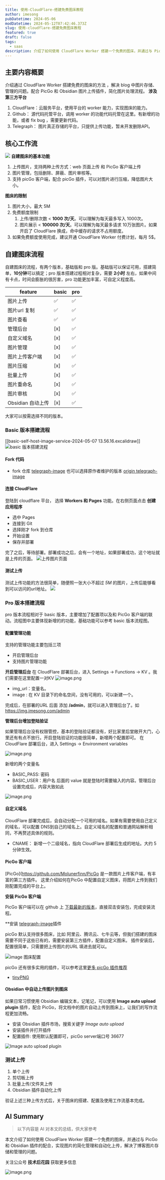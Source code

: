 ```yaml
---
title: 使用-CloudFlare-搭建免费图床教程
author: imesong
pubDatetime: 2024-05-06
modDatetime: 2024-05-12T07:42:46.373Z
slug: 使用-cloudflare-搭建免费图床教程
featured: true
draft: false
tags:
  - saas
description: 介绍了如何使用 CloudFlare Worker 搭建一个免费的图床，并通过与 PicGo 和 Obsidian 插件的配合，实现图片的简化管理和自动化上传，解决了博客图片存储和管理的问题。
---
```


## 主要内容概要

介绍通过 CloudFlare Worker 搭建免费的图床的方法 ，解决 blog 中图片存储、管理的问题。配合 PicGo 和 Obsidian 图片上传插件，简化图片处理流程。
**涉及第三方平台**

1. CloudFlare：云服务平台，使用平台的 worker 能力，实现图床的能力。
2. Github： 源代码托管平台，调用 worker 的功能代码托管在这里。有新增的功能，或者 fix bug ，需要更新代码。
3. Telegraph： 图片真正存储的平台，只提供上传功能，暂未开发删除API。

## 核心工作流

![](https://img.imesong.com/file/5243668a5cdf36e69a653.png)
**自建图床的基本功能**

1. 上传图片，支持两种上传方式：web 页面上传 和 PicGo 客户端上传
2. 图片管理，包括删除、屏蔽、图片审核等。
3. 支持 picGo 客户端，配合 picGo 插件，可以对图片进行压缩，降低图片大小。

**图床的限制**

1. 图片大小，最大 5M
2. 免费额度限制
   1. 上传/删除次数 < **1000 次/天**。可以理解为每天最多写入 1000次。
   2. 图片展示 < **100000 次/天**。可以理解为每天最多请求 10万张图片。如果开启了 CloudFlare 换成，命中缓存的请求不占用额度。
3. 如果免费额度使用完成，建议开通 CloudFlare Worker 付费计划，每月 5$。

## 自建图床流程

自建图床的流程，有两个版本，基础版和 pro 版。基础版可以保证可用，搭建简单，**10分钟**可以搞定；pro 版本搭建过程相对复杂，需要 **2小时** 左右，如果中间有卡点，时间会膨胀的很厉害，pro 功能更加丰富，可自定义程度高。

| feature           | basic | pro |
| ----------------- | ----- | --- |
| 图片上传          | ✅    | ✅  |
| 图片url 复制      | ✅    | ✅  |
| 图片查看          | ✅    | ✅  |
| 管理后台          | [x]   | ✅  |
| 自定义域名        | [x]   | ✅  |
| 图片管理          | [x]   | ✅  |
| 图片上传客户端    | [x]   | ✅  |
| 图片压缩          | [x]   | ✅  |
| 批量上传          | [x]   | ✅  |
| 图片重命名        | [x]   | ✅  |
| 图片审核          | [x]   | ✅  |
| Obsidian 自动上传 | [x]   | ✅  |

大家可以按需选择不同的版本。

### Basic 版本搭建流程

[[basic-self-host-image-service-2024-05-07 13.56.16.excalidraw]]
![basic 版本搭建流程](https://img.imesong.com/file/968513dbe4375423a0b22.png)

#### Fork 代码

- fork 仓库 [telegraph-image](https://github.com/imesong/Telegraph-Image) 也可以选择原作者维护的版本 [origin telegraph-image](https://github.com/cf-pages/Telegraph-Image)

#### 连接 CloudFlare

登陆到 cloudflare 平台， 选择 **Workers 和 Pages** 功能。在右侧页面点击 **创建应用程序**

- 选中 Pages
- 连接到 Git
- 选择刚才 fork 到仓库
- 开始设置
- 保存并部署

完了之后，等待部署。部署成功之后，会有一个地址，如果部署成功，这个地址就是上传的页面。
![上传图片页面](https://img.imesong.com/file/1f76fcc13bdca3dc76a1a.png)

#### 测试上传

测试上传功能的方法很简单，随便照一张大小不超过 _5M_ 的图片，上传后能够看到可以访问的url地址。
![](https://img.imesong.com/file/fd7f5b7bcf25b75133bff.png)

### Pro 版本搭建流程

pro 版本流程相对于 basic 版本，主要增加了配置项以及和 PicGo 客户端的联动。流程图中主要体现新增的的功能，基础功能可以参考 basic 版本流程图。

#### 配置管理功能

支持的管理功能主要包括三项

- 开启管理后台
- 支持图片管理功能

**开启管理后台**
在 CloudFlare 部署后台，进入 Settings -> Functions -> KV 。我们需要在这里配置一对KV
![image.png](https://img.imesong.com/file/009dc21955f7c096ecfec.png)

- img_url：变量名。
- image : 在 KV 目录下的命名空间，没有可用的，可以新建一个。

完成后，在部署的URL 后面 添加 **/admin**，就可以进入管理后台了。如 <https://img.imesong.com/admin>

**管理后台增加登陆验证**

如果管理后台没有权限管控，基本的登陆验证都没有，好比家里后堂敞开大门，心里还有有点不放行。开启登陆验证的功能很简单，新增两个配置即可。
在 CloudFlare 部署后台，进入 Settings -> Environment variables

![image.png](https://img.imesong.com/file/26e10cd3809c140b8e5ba.png)

新增的两个变量名

- BASIC_PASS: 密码
- BASIC_USER：用户名
  后面的 value 就是登陆时需要输入的内容。管理后台设置完成后，内容大致如此

![image.png](https://img.imesong.com/file/33170760d4f3bf676b57b.png)

#### 自定义域名

CloudFlare 部署完成后，会自动分配一个可用的域名。如果有需要使用自己定义的域名，可以配置 DNS到自己的域名上。自定义域名的配置和普通网站解析相同，不再赘述具体的规则。

- CNAME： 新增一个二级域名，指向 CloudFlare 部署后生成的地址。大约 5分钟生效。

#### PicGo 客户端

[PicGo](<https://github.com/Molunerfinn/PicGo> 是一款图片上传客户端，有丰富的第三方插件。 这里介绍如何在PicGo 中配置自定义图床，将图片上传到我们刚配置完成的平台上。

**安装 PicGo 客户端**

PicGo 客户端可以在 github 上 [下载最新的版本](https://github.com/Molunerfinn/PicGo/releases/tag/v2.3.1)，直接双击安装包，完成安装流程。

\*\*安装 [telegraph-image](https://github.com/secflag/picgo-plugin-telegraph-image)插件

picGo 默认支持很多图床，比如 阿里云、腾讯云、七牛云等，但我们搭建的图床需要不同于这些已有的，需要安装第三方插件，配置自定义图床。
插件安装后，配置很简单，只需要把上传图片的URL 填进去就可以。

![image 图床配置](https://img.imesong.com/file/be376e2283b072561e8ba.png)

picGo 还有很多实用的插件，可以参考这里[更多 picGo 插件推荐](https://github.com/PicGo/Awesome-PicGo)

- [tinyPNG](https://github.com/liujinpen/picgo-plugin-compress-tinypng)

#### Obsidian 中自动上传图片到图床

如果日常习惯使用 Obsidian 编辑文本，记笔记，可以使用 **Image auto upload plugin** 插件，配合 PicGo，将文档中的图片自动上传到图床上，让我们的写作流程更加流畅。

- 安装 Obsidian 插件市场，搜索关键字 _Image auto upload_
- 安装插件并打开插件
- 配置插件: 使用默认配置即可，picGo server端口号 36677

![ Image auto upload plugin](https://img.imesong.com/file/b50e0049680982fa01a94.png)

### 测试上传

1. 单个上传
2. 剪切板上传
3. 批量上传/文件夹上传
4. Obsidian 插件自动化上传

验证上述三种上传方式后，关于图床的搭建、配置及使用工作流基本完成。

## AI Summary

> 以下内容是 AI 对本文的总结，供大家参考

本文介绍了如何使用 CloudFlare Worker 搭建一个免费的图床，并通过与 PicGo 和 Obsidian 插件的配合，实现图片的简化管理和自动化上传，解决了博客图片存储和管理的问题。

关注公众号 **技术后花园** 获取更多信息

![image.png](https://img.imesong.com/file/9e0dc4dc2d2acd363d535.png)
